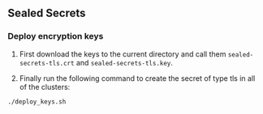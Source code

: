 ## Sealed Secrets

### Deploy encryption keys

1. First download the keys to the current directory and call them `sealed-secrets-tls.crt` and `sealed-secrets-tls.key`.

2. Finally run the following command to create the secret of type tls in all of the clusters:
```sh
./deploy_keys.sh
```
